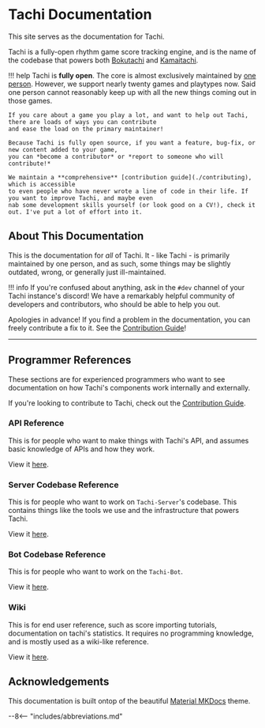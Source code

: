 # Tachi Documentation

This site serves as the documentation for Tachi.

Tachi is a fully-open rhythm game score tracking engine, and is the name of the codebase that powers
both [Bokutachi](https://bokutachi.xyz) and [Kamaitachi](https://kamaitachi.xyz).

!!! help
	Tachi is **fully open**. The core is almost exclusively maintained by [one person](https://github.com/zkldi).
	However, we support nearly twenty games and playtypes now. Said one person cannot reasonably keep up
	with all the new things coming out in those games.

	If you care about a game you play a lot, and want to help out Tachi, there are loads of ways you can contribute
	and ease the load on the primary maintainer!
	
	Because Tachi is fully open source, if you want a feature, bug-fix, or new content added to your game,
	you can *become a contributor* or *report to someone who will contribute!*

	We maintain a **comprehensive** [contribution guide](./contributing), which is accessible
	to even people who have never wrote a line of code in their life. If you want to improve Tachi, and maybe even
	nab some development skills yourself (or look good on a CV!), check it out. I've put a lot of effort into it.

## About This Documentation

This is the documentation for *all* of Tachi. It - like Tachi - is primarily maintained by one
person, and as such, some things may be slightly outdated, wrong, or generally just ill-maintained.

!!! info
	If you're confused about anything, ask in the `#dev` channel of your Tachi instance's discord!
	We have a remarkably helpful community of developers and contributors, who should be able to help you out.

Apologies in advance! If you find a problem in the documentation, you can freely contribute a fix
to it. See the [Contribution Guide](./contributing)!

*****

## Programmer References

These sections are for experienced programmers who want to see documentation on how
Tachi's components work internally and externally.

If you're looking to contribute to Tachi, check out the [Contribution Guide](./contributing).

### API Reference

This is for people who want to make things with Tachi's API, and assumes basic knowledge of
APIs and how they work.

View it [here](./api).

### Server Codebase Reference

This is for people who want to work on `Tachi-Server`'s codebase.
This contains things like the tools we use and the
infrastructure that powers Tachi.

View it [here](./tachi-server).

### Bot Codebase Reference

This is for people who want to work on the `Tachi-Bot`.

View it [here](./tachi-bot).

### Wiki

This is for end user reference, such as score importing tutorials, documentation on tachi's
statistics. It requires no programming knowledge, and is mostly used as a wiki-like reference.

View it [here](./user).

## Acknowledgements

This documentation is built ontop of the beautiful [Material MKDocs](https://squidfunk.github.io/mkdocs-material) theme.

--8<-- "includes/abbreviations.md"